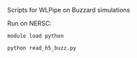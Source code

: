 Scripts for WLPipe on Buzzard simulations

Run on NERSC:

```module load python```

```python read_h5_buzz.py```
